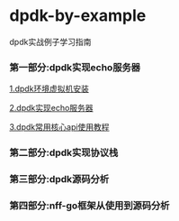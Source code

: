 # dpdk-by-example
dpdk实战例子学习指南


### 第一部分:dpdk实现echo服务器

[1.dpdk环境虚拟机安装](doc/first/dpdk_env.md)

[2.dpdk实现echo服务器](doc/first/dpdk_echo_udp.md)

[3.dpdk常用核心api使用教程](doc/first/dpdk_api.md)

### 第二部分:dpdk实现协议栈

### 第三部分:dpdk源码分析

### 第四部分:nff-go框架从使用到源码分析

